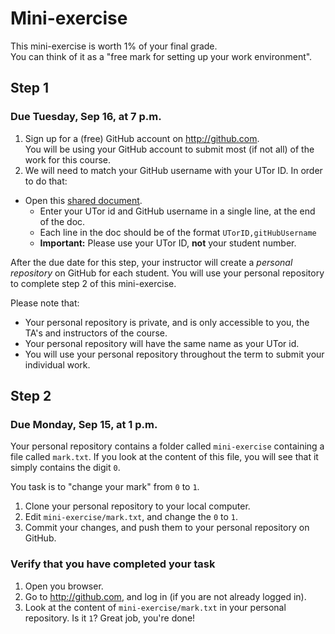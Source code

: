 # Mini-exercise #

This mini-exercise is worth 1% of your final grade.   
You can think of it as a "free mark for setting up your work environment".

## Step 1 ##
### Due Tuesday, Sep 16, at 7 p.m.  ###

 1. Sign up for a (free) GitHub account on http://github.com.   
   You will be using your GitHub account to submit most (if not all) of the work for this course.
 2. We will need to match your GitHub username with your UTor ID. In order to do that:
   * Open this [shared document](https://docs.google.com/document/d/1XAfUMFKuwmBgRZd0j2jXvnTvTB54FoHh9MeXs5ifIuc/edit?usp=sharing).
      * Enter your UTor id and GitHub username in a single line, at the end of the doc.      
      * Each line in the doc should be of the format `UTorID,gitHubUsername`
      * __Important:__ Please use your UTor ID, __not__ your student number.


After the due date for this step, your instructor will create a *personal repository* on GitHub for each student. You will use your personal repository to complete step 2 of this mini-exercise. 

Please note that:
 * Your personal repository is private, and is only accessible to you, the TA's and instructors of the course.
 * Your personal repository will have the same name as your UTor id.
 * You will use your personal repository throughout the term to submit your individual work.


## Step 2 ##
### Due Monday, Sep 15, at 1 p.m. ###

Your personal repository contains a folder called `mini-exercise` containing a file called `mark.txt`.
If you look at the content of this file, you will see that it simply contains the digit `0`.

You task is to "change your mark" from `0` to `1`.
 1. Clone your personal repository to your local computer.
 2. Edit `mini-exercise/mark.txt`, and change the `0` to `1`.
 3. Commit your changes, and push them to your personal repository on GitHub.

### Verify that you have completed your task ###

 1. Open you browser.
 2. Go to http://github.com, and log in (if you are not already logged in).
 3. Look at the content of `mini-exercise/mark.txt` in your personal repository. Is it `1`? Great job, you're done!
   
 
